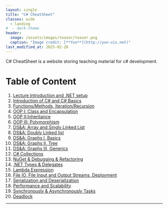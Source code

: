 ```yaml
---
layout: single
title: "C# CheatSheet"
classes: wide
  - landing
#  - dark-theme
header:
  image: /assets/images/teaser/teaser.png
  caption: "Image credit: [**Yun**](http://yun-vis.net)"
last_modified_at: 2025-02-20
---
```


C# CheatSheet is a website storing teaching material for c# development.

# Table of Content


1. [Lecture Introduction and .NET setup](pages/setup/#c-environment-setup)
2. [Introduction of C# and C# Basics](pages/basics/#c-basics)
3. [Functions/Methods, Iteration/Recursion](pages/basics/#c-basic-syntax-part-ii)
4. [OOP I: Class and Encapsulation](pages/class/#class)
5. [OOP II:Inheritance](pages/inheritance/#inheritance)
6. [OOP III: Polymorphism](pages/polymorphism/#polymorphism)
7. [DS&A: Array and Singly Linked List](pages/algorithm/#singly-linked-list)
8. [DS&A: Doubly Linked list](pages/algorithm/#doubly-linked-list)
9. [DS&A: Graphs I, Basics](pages/algorithm/#graph-nodeedge-list)
10. [DS&A: Graphs II, Tree]()
11. [DS&A: Graphs III, Generics](pages/algorithm/#graph-nodeedge-list-generic)
12. [C# Collections](pages/collection/#collections)
13. [NuGet & Debugging & Refactoring]()
14. [.NET Types & Delegates ](pages/dotnettype/#how-to-improve-code-readability)
15. [Lambda Expression](pages/dotnettype/#lambda-expression-and-anonymous-functions-doc)
16. [File IO, File Input and Output Streams, Deployment](pages/fileio/#program-deployment)
17. [Serialization and Deserialization](pages/fileio/#serializing-objects)
18. [Performance and Scalability](pages/performance/#net-processes)
19. [Synchronously & Asynchronously Tasks]()
20. [Deadlock]()


---
